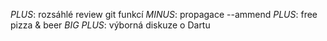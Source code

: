*PLUS*: rozsáhlé review git funkcí
_MINUS_: propagace --ammend
*PLUS*: free pizza & beer
*BIG PLUS*: výborná diskuze o Dartu



